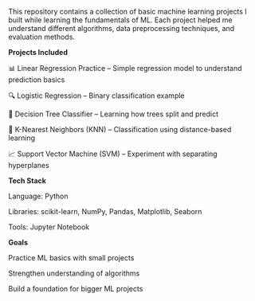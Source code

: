 This repository contains a collection of basic machine learning projects I built while learning the fundamentals of ML.
Each project helped me understand different algorithms, data preprocessing techniques, and evaluation methods.

**Projects Included**

📊 Linear Regression Practice – Simple regression model to understand prediction basics

🔍 Logistic Regression – Binary classification example

🌳 Decision Tree Classifier – Learning how trees split and predict

🤖 K-Nearest Neighbors (KNN) – Classification using distance-based learning

📈 Support Vector Machine (SVM) – Experiment with separating hyperplanes

**Tech Stack**

Language: Python 

Libraries: scikit-learn, NumPy, Pandas, Matplotlib, Seaborn

Tools: Jupyter Notebook

**Goals**

Practice ML basics with small projects

Strengthen understanding of algorithms

Build a foundation for bigger ML projects
